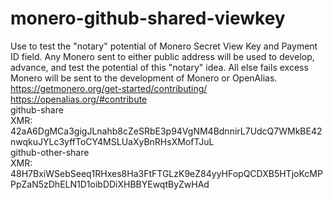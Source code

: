 # monero-github-shared-viewkey
Use to test the "notary" potential of Monero Secret View Key and Payment ID field.
Any Monero sent to either public address will be used to develop, advance, and test the potential of this "notary" idea. All else fails excess Monero will be sent to the development of Monero or OpenAlias. 
https://getmonero.org/get-started/contributing/
https://openalias.org/#contribute
<br>
github-share
<br>
XMR: 42aA6DgMCa3gigJLnahb8cZeSRbE3p94VgNM4BdnnirL7UdcQ7WMkBE42nwqkuJYLc3yffToCY4MSLUaXyBnRHsXMofTJuL
<br>
github-other-share
<br>
XMR: 48H7BxiWSebSeeq1RHxes8Ha3FtFTGLzK9eZ84yyHFopQCDXB5HTjoKcMPPpZaN5zDhELN1D1oibDDiXHBBYEwqtByZwHAd

